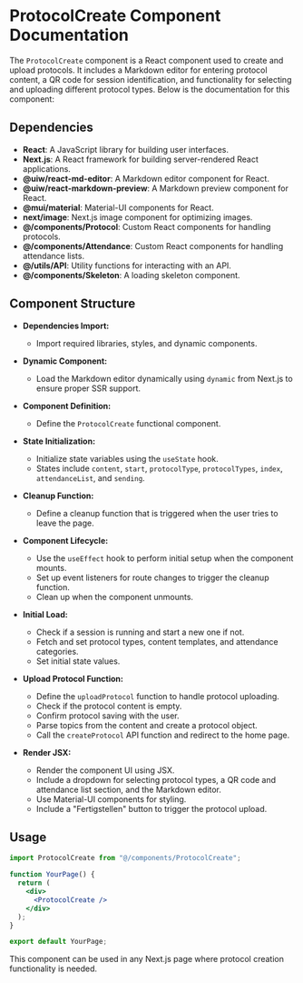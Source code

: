 # ProtocolCreate Component Documentation

The `ProtocolCreate` component is a React component used to create and upload protocols. It includes a Markdown editor for entering protocol content, a QR code for session identification, and functionality for selecting and uploading different protocol types. Below is the documentation for this component:

## Dependencies
- **React**: A JavaScript library for building user interfaces.
- **Next.js**: A React framework for building server-rendered React applications.
- **@uiw/react-md-editor**: A Markdown editor component for React.
- **@uiw/react-markdown-preview**: A Markdown preview component for React.
- **@mui/material**: Material-UI components for React.
- **next/image**: Next.js image component for optimizing images.
- **@/components/Protocol**: Custom React components for handling protocols.
- **@/components/Attendance**: Custom React components for handling attendance lists.
- **@/utils/API**: Utility functions for interacting with an API.
- **@/components/Skeleton**: A loading skeleton component.

## Component Structure

- **Dependencies Import:**
  - Import required libraries, styles, and dynamic components.

- **Dynamic Component:**
  - Load the Markdown editor dynamically using `dynamic` from Next.js to ensure proper SSR support.

- **Component Definition:**
  - Define the `ProtocolCreate` functional component.

- **State Initialization:**
  - Initialize state variables using the `useState` hook.
  - States include `content`, `start`, `protocolType`, `protocolTypes`, `index`, `attendanceList`, and `sending`.

- **Cleanup Function:**
  - Define a cleanup function that is triggered when the user tries to leave the page.

- **Component Lifecycle:**
  - Use the `useEffect` hook to perform initial setup when the component mounts.
  - Set up event listeners for route changes to trigger the cleanup function.
  - Clean up when the component unmounts.

- **Initial Load:**
  - Check if a session is running and start a new one if not.
  - Fetch and set protocol types, content templates, and attendance categories.
  - Set initial state values.

- **Upload Protocol Function:**
  - Define the `uploadProtocol` function to handle protocol uploading.
  - Check if the protocol content is empty.
  - Confirm protocol saving with the user.
  - Parse topics from the content and create a protocol object.
  - Call the `createProtocol` API function and redirect to the home page.

- **Render JSX:**
  - Render the component UI using JSX.
  - Include a dropdown for selecting protocol types, a QR code and attendance list section, and the Markdown editor.
  - Use Material-UI components for styling.
  - Include a "Fertigstellen" button to trigger the protocol upload.

## Usage

```jsx
import ProtocolCreate from "@/components/ProtocolCreate";

function YourPage() {
  return (
    <div>
      <ProtocolCreate />
    </div>
  );
}

export default YourPage;
```

This component can be used in any Next.js page where protocol creation functionality is needed.